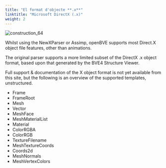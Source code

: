 ```yaml
---
title: "El format d'objecte **.x**"
linktitle: "Microsoft DirectX (.x)"
weight: 2
---
```


![construction_64](/images/construction_64.png)

Whilst using the NewXParser or Assimp, openBVE supports most Direct.X object file features, other than animations.

The original parser supports a more limited subset of the DirectX .x object format, based upon that generated by the BVE4 Structure Viewer. 

Full support & documentation of the X object format is not yet available from this site, but the following is an overview of the supported templates, unstructured.

- Frame
- FrameRoot
- Mesh
- Vector
- MeshFace
- MeshMaterialList
- Material
- ColorRGBA
- ColorRGB
- TextureFilename
- MeshTextureCoords
- Coords2d
- MeshNormals
- MeshVertexColors